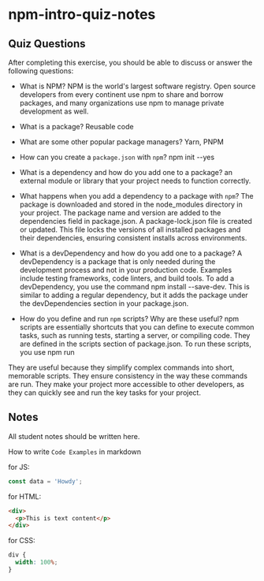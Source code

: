 # npm-intro-quiz-notes

## Quiz Questions

After completing this exercise, you should be able to discuss or answer the following questions:

- What is NPM?
  NPM is the world's largest software registry. Open source developers from every continent use npm to share and borrow packages, and many organizations use npm to manage private development as well.

- What is a package?
  Reusable code

- What are some other popular package managers?
  Yarn, PNPM

- How can you create a `package.json` with `npm`?
  npm init --yes

- What is a dependency and how do you add one to a package?
  an external module or library that your project needs to function correctly.

- What happens when you add a dependency to a package with `npm`?
  The package is downloaded and stored in the node_modules directory in your project.
  The package name and version are added to the dependencies field in package.json.
  A package-lock.json file is created or updated. This file locks the versions of all installed packages and their dependencies, ensuring consistent installs across environments.

- What is a devDependency and how do you add one to a package?
  A devDependency is a package that is only needed during the development process and not in your production code. Examples include testing frameworks, code linters, and build tools.
  To add a devDependency, you use the command npm install <package-name> --save-dev. This is similar to adding a regular dependency, but it adds the package under the devDependencies section in your package.json.

- How do you define and run `npm` scripts? Why are these useful?
  npm scripts are essentially shortcuts that you can define to execute common tasks, such as running tests, starting a server, or compiling code. They are defined in the scripts section of package.json.
  To run these scripts, you use npm run <script-name>

They are useful because they simplify complex commands into short, memorable scripts. They ensure consistency in the way these commands are run. They make your project more accessible to other developers, as they can quickly see and run the key tasks for your project.

## Notes

All student notes should be written here.

How to write `Code Examples` in markdown

for JS:

```javascript
const data = 'Howdy';
```

for HTML:

```html
<div>
  <p>This is text content</p>
</div>
```

for CSS:

```css
div {
  width: 100%;
}
```
